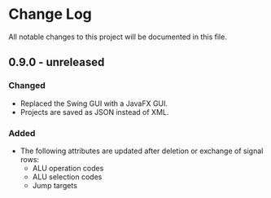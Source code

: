 Change Log
==========

All notable changes to this project will be documented in this file.

## 0.9.0 - unreleased
### Changed
- Replaced the Swing GUI with a JavaFX GUI.
- Projects are saved as JSON instead of XML.

### Added
- The following attributes are updated after deletion or exchange of signal rows:
  - ALU operation codes
  - ALU selection codes
  - Jump targets